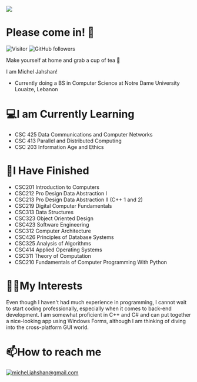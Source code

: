 ![](https://github.com/PixelatedCosmos/PixelatedCosmos/blob/main/banner.gif)
# Please come in! 👋
![Visitor](https://visitor-badge.laobi.icu/badge?page_id=PixelatedCosmos.PixelatedCosmos) ![GitHub followers](https://img.shields.io/github/followers/PixelatedCosmos?label=Follow&style=social)

Make yourself at home and grab a cup of tea 🍵

I am Michel Jahshan!
- Currently doing a BS in Computer Science at Notre Dame University Louaize, Lebanon

# 💻I am Currently Learning
- CSC 425 Data Communications and Computer Networks
- CSC 413 Parallel and Distributed Computing
- CSC 203 Information Age and Ethics

# 💯I Have Finished
- CSC201 Introduction to Computers
- CSC212 Pro Design Data Abstraction I 
- CSC213 Pro Design Data Abstraction II
  (C++ 1 and 2)
- CSC219 Digital Computer Fundamentals
- CSC313 Data Structures
- CSC323 Object Oriented Design
- CSC423 Software Engineering
- CSC312 Computer Architecture
- CSC426 Principles of Database Systems
- CSC325 Analysis of Algorithms
- CSC414 Applied Operating Systems
- CSC311 Theory of Computation
- CSC210 Fundamentals of Computer Programming With Python

# 👨‍💻My Interests
Even though I haven't had much experience in programming, I cannot wait to start coding professionally, especially when it comes to back-end development. I am somewhat proficient in C++ and C# and can put together a nice-looking app using Windows Forms, although I am thinking of diving into the cross-platform GUI world.

# 📫How to reach me
<a href="mailto:michel.jahshan@gmail.com">![michel.jahshan@gmail.com](https://img.shields.io/badge/Gmail-D14836?style=for-the-badge&logo=gmail&logoColor=white)</a>

<!---
PixelatedCosmos/PixelatedCosmos is a ✨ special ✨ repository because its `README.md` (this file) appears on your GitHub profile.
You can click the Preview link to take a look at your changes.
--->
